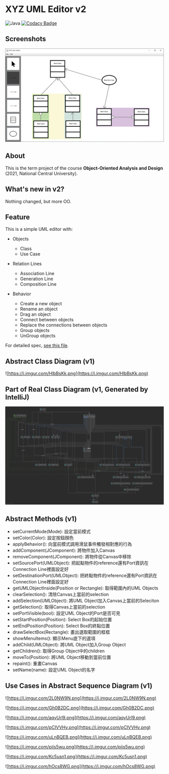 # XYZ UML Editor v2

![Java](https://img.shields.io/badge/with-Java-red?logo=Java)
[![Codacy Badge](https://app.codacy.com/project/badge/Grade/50d53b59385f444eaeb5ddb5bffc9315)](https://www.codacy.com/gh/wst24365888/XYZ-UML-Editor/dashboard?utm_source=github.com&amp;utm_medium=referral&amp;utm_content=wst24365888/XYZ-UML-Editor&amp;utm_campaign=Badge_Grade)

## Screenshots

![screenshot-1.PNG](https://github.com/wst24365888/XYZ-UML-Editor/blob/master/resource/screenshots/screenshot-1.PNG)

## About

This is the term project of the course **Object-Oriented Analysis and Design** (2021, National Central University).

## What's new in v2?

Nothing changed, but more OO.

## Feature

This is a simple UML editor with:

- Objects
  - Class
  - Use Case

- Relation Lines
  - Association Line
  - Generation Line
  - Composition Line

- Behavior
  - Create a new object
  - Rename an object
  - Drag an object
  - Connect between objects
  - Replace the connections between objects
  - Group objects
  - UnGroup objects

For detailed spec, [see this file](https://github.com/wst24365888/XYZ-UML-Editor/blob/master/resource/spec/spec.pdf).

## Abstract Class Diagram (v1)

![https://i.imgur.com/HlbBsKk.png](https://i.imgur.com/HlbBsKk.png)

## Part of Real Class Diagram (v1, Generated by IntelliJ)

![uml_diagram.png](https://github.com/wst24365888/XYZ-UML-Editor/blob/master/resource/uml_diagram/uml_diagram.png)

## Abstract Methods (v1)

- setCurrentMode(Mode): 設定當前模式
- setColor(Color): 設定按鈕顏色
- applyBehavior(): 向當前模式調用滑鼠事件觸發相對應的行為
- addComponent(JComponent): 將物件加入Canvas
- removeComponent(JComponent): 將物件從Canvas中移除
- setSourcePort(UMLObject): 把起點物件的reference還有Port資訊在Connection Line裡面設定好
- setDestinationPort(UMLObject): 把終點物件的reference還有Port資訊在Connection Line裡面設定好
- getUMLObjectInside(Position or Rectangle): 取得範圍內的UML Objects
- clearSelection(): 清除Canvas上當前的selection
- addSelection(UMLObject): 將UML Object加入Canvas上當前的Seleciton
- getSelection(): 取得Canvas上當前的selection
- setPortVisible(bool): 設定UML Object的Port是否可見
- setStartPosition(Position): Select Box的起始位置
- setEndPosition(Position): Select Box的終點位置
- drawSelectBox(Rectangle): 畫出選取範圍的框框
- showMenuItems(): 顯示Menu底下的選項
- addChild(UMLObject): 將UML Object加入Group Object
- getChildren(): 取得Group Object中的children
- moveTo(Position): 將UML Object移動到當前位置
- repaint(): 重畫Canvas
- setName(name): 設定UML Object的名字

## Use Cases in Abstract Sequence Diagram (v1)

![https://i.imgur.com/2L0NW9N.png](https://i.imgur.com/2L0NW9N.png)

![https://i.imgur.com/Gh0B2DC.png](https://i.imgur.com/Gh0B2DC.png)

![https://i.imgur.com/aqyUrl9.png](https://i.imgur.com/aqyUrl9.png)

![https://i.imgur.com/pCIVVHv.png](https://i.imgur.com/pCIVVHv.png)

![https://i.imgur.com/uLnBQEB.png](https://i.imgur.com/uLnBQEB.png)

![https://i.imgur.com/piis5wu.png](https://i.imgur.com/piis5wu.png)

![https://i.imgur.com/Kc5usn1.png](https://i.imgur.com/Kc5usn1.png)

![https://i.imgur.com/hOcs8WG.png](https://i.imgur.com/hOcs8WG.png)
